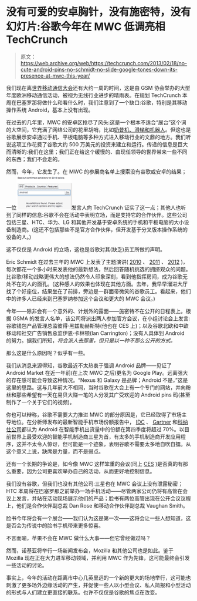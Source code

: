 # 没有可爱的安卓胸针，没有施密特，没有幻灯片:谷歌今年在 MWC 低调亮相 TechCrunch

> 原文：<https://web.archive.org/web/https://techcrunch.com/2013/02/18/no-cute-android-pins-no-schmidt-no-slide-google-tones-down-its-presence-at-mwc-this-year/>

我们现在离[世界移动通信大会](https://web.archive.org/web/20221124021527/http://www.mobileworldcongress.com/)还有大约一周的时间，这是由 GSM 协会举办的大型年度欧洲移动通信活动，被视为无线行业进步的晴雨表。在规划 TechCrunch 本周在巴塞罗那将做什么和看什么时，我们注意到了一个缺口:谷歌，特别是其移动操作系统 Android，基本上没有出现。

在过去的几年里，MWC 的安卓区抢尽了风头:这是一个根本不适合“展台”这个词的大空间，它充满了网络公司的花里胡哨，比如[奶昔机、滑梯和机器人](https://web.archive.org/web/20221124021527/http://on.aol.com/video/google-android-booth-at-mwc-2012--smoothies--robots--slides--oh-my---video--517340099)。但这也是谷歌展示安卓通过手机、平板电脑等多种方式进入移动行业的文鼎的地方。我们听说这项工作花费了谷歌大约 500 万美元的投资来建立和运行。传递的信息是巨大而清晰的:我们在这里；我们正在给这个缓慢的、由现任领导的世界带来一些不同的东西；我们不会走的。

然而，今年，它发生了。在 MWC 的参展商名单上搜索没有谷歌或安卓的结果；一位![no android exhibitor](img/081447bdda892fc07c65137fbdaac42c.png)发言人向 TechCrunch 证实了这一点；其他人也听到了同样的信息:谷歌不会在活动中表明立场，而是支持它的合作伙伴。这些公司包括三星、HTC、华为、LG 和其他开发基于安卓系统的手机和平板电脑的大小设备制造商。(这还不包括那些不是官方合作伙伴，但开发基于分叉版本操作系统的设备的人。)

这不仅仅是 Android 的立场，这也是谷歌对其(缺乏)员工所做的声明。

Eric Schmidt 在过去三年的 MWC 上发表了主题演讲( [2010](https://web.archive.org/web/20221124021527/http://www.youtube.com/watch?v=ClkQA2Lb_iE) 、 [2011](https://web.archive.org/web/20221124021527/http://www.youtube.com/watch?v=S80hf4kp25c) 、 [2012](https://web.archive.org/web/20221124021527/http://www.youtube.com/watch?v=4DKLSO8wYzk) )，每次都花一个多小时来发表他的最新想法，然后回答随机挑选的拥挤观众的问题。比谷歌/移动战略更伟大的想法仍然令人印象深刻，看到他指挥房间，成为谷歌无处不在的人的面孔。(这种感人的效果也体现在其他方面。去年，我早早溜进大厅找了个好座位，结果坐在了前排，旁边是一群面带微笑的谷歌员工。看起来，他们中的许多人已经来到巴塞罗纳参加这个会议和更大的 MWC 会议。)

今年——除非会有一个意外的、计划外的露面——施密特不在公开的日程表上。根据 GSMA 的发言人名单，该公司将派出两人参加官方会议，在小组讨论会上发言:谷歌钱包产品管理总监彼得·黑兹勒赫斯特(他也在 CES 上)；以及谷歌北欧和中欧移动和社交广告销售总监伊恩·卡林顿(Ian Carrington)；没有人具体到 Android 的努力。据我们所知，*将会派人去那里，但只是以一种不那么公开的方式。*

那么这是什么原因呢？似乎有一些。

我们从消息来源得知，谷歌最近不太热衷于强调 Android 品牌——见证了 Android Market 在近一年前(在上次 MWC 之后)更名为 Google Play。远离强大的存在感可能会导致这种情况。“Nexus 和 Galaxy 是品牌；Android 不是，”这是这里的思路。这与几年前大不相同，当时谷歌在大会上有一个专门的网站，并向粉丝和那些希望有一天在易贝大赚一笔的人分发其广受欢迎的 Android pins 码(甚至制作了一个关于它们的视频)。

你也可以辩称，谷歌不需要大力推进 MWC 的部分原因是，它已经取得了市场主导地位。在分析师发布的最新智能手机市场份额报告中， [IDC](https://web.archive.org/web/20221124021527/https://beta.techcrunch.com/2013/01/24/huawei-was-top-third-smartphone-vendor-in-q4-after-samsung-apple-says-idc/) 、 [Gartner](https://web.archive.org/web/20221124021527/https://beta.techcrunch.com/2013/02/13/gartner-huawei-takes-3rd-place-in-global-smartphone-rankings-in-q4-2012-top-two-samsung-apple-dominate-with-52-share/) 和[科纳仕公司](https://web.archive.org/web/20221124021527/https://beta.techcrunch.com/2013/02/07/huawei-zte-and-lenovo-moved-into-the-top-5-global-smartphone-vendors-in-q4-says-canalys/)都认为 Android 在智能手机出货量中的份额在第四季度将超过 70%。以目前世界上最受欢迎的智能手机制造商三星为首，有太多的手机制造商开发应用程序，这并不太令人惊讶，但可能是一个迹象，表明谷歌不需要太多地自吹自擂。从这个意义上说，缺席是力量，而不是弱点。

还有一个长期的争论是，如今像 MWC 这样笨重的会议(同上 [CES](https://web.archive.org/web/20221124021527/https://www.google.com/search?q=is+ces+relevant&aq=f&oq=is+ces+relevant&aqs=chrome.0.57j0j60l2j62l2.6995&sourceid=chrome&ie=UTF-8) )是否真的有那么重要，因为公司更喜欢举办自己的活动，从而更好地控制信息。

我们没有谷歌，但我们也没有其他公司:三星也在 MWC 会议上没有泄露秘密；HTC 本周将在巴塞罗那之前举办一场手机活动——尽管两家公司仍将有高管在会议上发言，并站在活动现场展示他们的产品；脸书有两位高管出现在公开会议议程上，他们是合作伙伴副总裁 Dan Rose 和移动合作伙伴副总裁 Vaughan Smith。

脸书今年将会有一个展台——我们认为这是第一次——这将会让一些人想知道，这是否会为传说中的脸书手机带来更多惊喜。

不言而喻，苹果不会在 MWC 做什么大事——但它曾经做过吗？

然而，诺基亚将举行一场新闻发布会，Mozilla 和其他公司也是如此。鉴于 Mozilla 现在正在大力进军移动领域，并利用 MWC 作为先锋，这可能最终会引发一些活动的讨论。

事实上，今年的活动在距离市中心几英里远的一个新的更大的场地举行，这可能也刺激了更多场外边缘活动的产生，并促使一些人以小型会议、私人简报和小型活动的形式与人们建立更直接的联系。也许不仅仅是谷歌的焦点在改变。